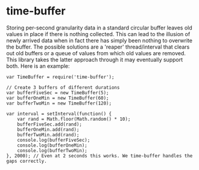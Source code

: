 time-buffer
===========

Storing per-second granularity data in a standard circular buffer leaves old values in place if there is nothing collected. This can lead to the illusion of newly arrived data when in fact there has simply been nothing to overwrite the buffer. The possible solutions are a 'reaper' thread/interval that clears out old buffers or a queue of values from which old values are removed. This library takes the latter approach through it may eventually support both. Here is an example:


    var TimeBuffer = require('time-buffer');

    // Create 3 buffers of different durations
    var bufferFiveSec = new TimeBuffer(5);
    var bufferOneMin = new TimeBuffer(60);
    var bufferTwoMin = new TimeBuffer(120);

    var interval = setInterval(function() {
    	var rand = Math.floor(Math.random() * 10);
    	bufferFiveSec.add(rand);
    	bufferOneMin.add(rand);
    	bufferTwoMin.add(rand);
    	console.log(bufferFiveSec);
    	console.log(bufferOneMin);
    	console.log(bufferTwoMin);
    }, 2000); // Even at 2 seconds this works. We time-buffer handles the gaps correctly.